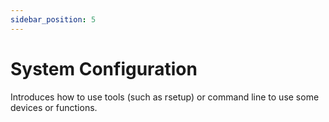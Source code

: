 ```yaml
---
sidebar_position: 5
---
```


# System Configuration

Introduces how to use tools (such as rsetup) or command line to use some devices or functions.

<DocCardList />
